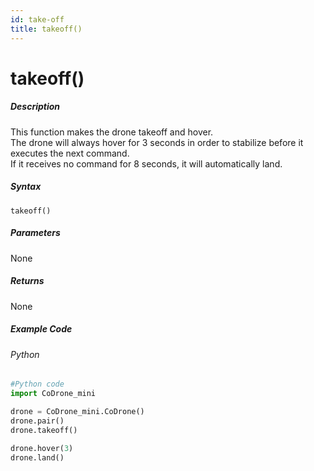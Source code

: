 ```yaml
---
id: take-off
title: takeoff()
---
```


# takeoff()

##### Description

This function makes the drone takeoff and hover.<br />
The drone will always hover for 3 seconds in order to stabilize before it executes the next command.<br />
If it receives no command for 8 seconds, it will automatically land.

##### Syntax
```takeoff()```

##### Parameters

None

##### Returns

None

##### Example Code
###### Python
```python
#Python code
import CoDrone_mini

drone = CoDrone_mini.CoDrone()
drone.pair()
drone.takeoff()
	
drone.hover(3)
drone.land()
```
